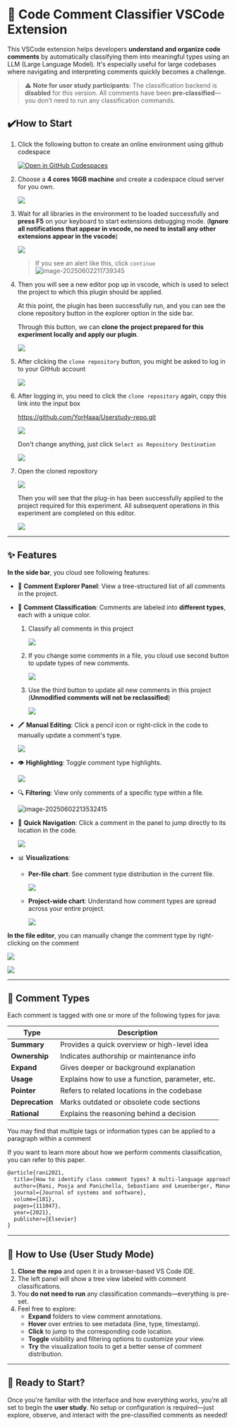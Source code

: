 # 🧠 Code Comment Classifier VSCode Extension

This VSCode extension helps developers **understand and organize code comments** by automatically classifying them into meaningful types using an LLM (Large Language Model). It's especially useful for large codebases where navigating and interpreting comments quickly becomes a challenge.

> ⚠️ **Note for user study participants**: The classification backend is **disabled** for this version. All comments have been **pre-classified**—you don’t need to run any classification commands.



## ✔️How to Start

1. Click the following  button to create an online environment using github codespace

   <a href="https://github.com/codespaces/new?hide_repo_select=true&ref=main&repo=YorHaaa/ClassiCode" target="_blank" rel="noopener noreferrer">
     <img src="https://github.com/codespaces/badge.svg" alt="Open in GitHub Codespaces">
   </a>

2. Choose a **4 cores 16GB machine** and create a codespace cloud server for you own.

   ![](https://raw.githubusercontent.com/YorHaaa/BolgDemo/master/20250602174459222.png)

3. Wait for all libraries in the environment to be loaded successfully and **press F5** on your keyboard to start extensions debugging mode. (**Ignore all notifications that appear in vscode, no need to install any other extensions appear in the vscode**)

   ![](https://raw.githubusercontent.com/YorHaaa/BolgDemo/master/20250602175130606.png)

   > If you see an alert like this, click `continue`
   > ![image-20250602211739345](C:\Users\一矢光明\AppData\Roaming\Typora\typora-user-images\image-20250602211739345.png)

4. Then you will see a new editor pop up in vscode, which is used to select the project to which this plugin should be applied. 

   At this point, the plugin has been successfully run, and you can see the clone repository button in the explorer option in the side bar. 

   Through this button, we can **clone the project prepared for this experiment locally and apply our plugin**.

   ![](https://raw.githubusercontent.com/YorHaaa/BolgDemo/master/20250602175429829.png)

5. After clicking the `clone repository` button, you might be asked to log in to your GitHub account

   ![](https://raw.githubusercontent.com/YorHaaa/BolgDemo/master/20250602180606845.png)

6. After logging in, you need to click the `clone repository` again, copy this link into the input box

    https://github.com/YorHaaa/Userstudy-repo.git

   ![](https://raw.githubusercontent.com/YorHaaa/BolgDemo/master/20250602180907348.png)

   Don't change anything, just click `Select as Repository Destination`

   ![](https://raw.githubusercontent.com/YorHaaa/BolgDemo/master/image-20250602181056185.png)

7. Open the cloned repository

   ![](https://raw.githubusercontent.com/YorHaaa/BolgDemo/master/20250602181146827.png)

   Then you will see that the plug-in has been successfully applied to the project required for this experiment. All subsequent operations in this experiment are completed on this editor.

   ![](https://raw.githubusercontent.com/YorHaaa/BolgDemo/master/20250602181742347.png)

------

## ✨ Features

**In the side bar**, you cloud see following features:

- 📁 **Comment Explorer Panel**: View a tree-structured list of all comments in the project.

- 🎨 **Comment Classification**: Comments are labeled into **different types**, each with a unique color.

  1. Classify all comments in this project

     ![](https://raw.githubusercontent.com/YorHaaa/BolgDemo/master/image-20250602182235011.png)

  2. If you change some comments in a file, you cloud use second button to update types of new comments.

     ![](https://raw.githubusercontent.com/YorHaaa/BolgDemo/master/image-20250602182418937.png)

  3. Use the third button to update all new comments in this project (**Unmodified comments will not be reclassified**)

     ![](https://raw.githubusercontent.com/YorHaaa/BolgDemo/master/20250602182706091.png)

- 🖍️ **Manual Editing**: Click a pencil icon or right-click in the code to manually update a comment's type.

  ![](https://raw.githubusercontent.com/YorHaaa/BolgDemo/master/20250602182801402.png)

- 👁️ **Highlighting**: Toggle comment type highlights.

  ![](https://raw.githubusercontent.com/YorHaaa/BolgDemo/master/20250602183016418.png)

- 🔍 **Filtering**: View only comments of a specific type within a file.

  ![image-20250602213532415](C:\Users\一矢光明\AppData\Roaming\Typora\typora-user-images\image-20250602213532415.png)

- 📌 **Quick Navigation**: Click a comment in the panel to jump directly to its location in the code.

  ![](https://raw.githubusercontent.com/YorHaaa/BolgDemo/master/image-20250602183128534.png)

- 📊 **Visualizations**:
  - **Per-file chart**: See comment type distribution in the current file.

    ![](https://raw.githubusercontent.com/YorHaaa/BolgDemo/master/20250602183221762.png)

  - **Project-wide chart**: Understand how comment types are spread across your entire project.

    ![](https://raw.githubusercontent.com/YorHaaa/BolgDemo/master/image-20250602183202263.png)



**In the file editor**, you can manually change the comment type by right-clicking on the comment

![](https://raw.githubusercontent.com/YorHaaa/BolgDemo/master/image-20250602183522442.png)

![](https://raw.githubusercontent.com/YorHaaa/BolgDemo/master/image-20250602183643775.png)

------

## 🧩 Comment Types

Each comment is tagged with one or more of the following types for java:

| Type            | Description                                     |
| --------------- | ----------------------------------------------- |
| **Summary**     | Provides a quick overview or high-level idea    |
| **Ownership**   | Indicates authorship or maintenance info        |
| **Expand**      | Gives deeper or background explanation          |
| **Usage**       | Explains how to use a function, parameter, etc. |
| **Pointer**     | Refers to related locations in the codebase     |
| **Deprecation** | Marks outdated or obsolete code sections        |
| **Rational**    | Explains the reasoning behind a decision        |



You may find that multiple tags or information types can be applied to a paragraph within a comment



If you want to learn more about how we perform comments classification, you can refer to this paper.

````latex
@article{rani2021,
  title={How to identify class comment types? A multi-language approach for class comment classification},
  author={Rani, Pooja and Panichella, Sebastiano and Leuenberger, Manuel and Di Sorbo, Andrea and Nierstrasz, Oscar},
  journal={Journal of systems and software},
  volume={181},
  pages={111047},
  year={2021},
  publisher={Elsevier}
}
````

------

## 🧪 How to Use (User Study Mode)

1. **Clone the repo** and open it in a browser-based VS Code IDE.
2. The left panel will show a tree view labeled with comment classifications.
3. You **do not need to run** any classification commands—everything is pre-set.
4. Feel free to explore:
   - **Expand** folders to view comment annotations.
   - **Hover** over entries to see metadata (line, type, timestamp).
   - **Click** to jump to the corresponding code location.
   - **Toggle** visibility and filtering options to customize your view.
   - **Try** the visualization tools to get a better sense of comment distribution.

------

## 🚀 Ready to Start?

Once you're familiar with the interface and how everything works, you’re all set to begin the **user study**. No setup or configuration is required—just explore, observe, and interact with the pre-classified comments as needed!